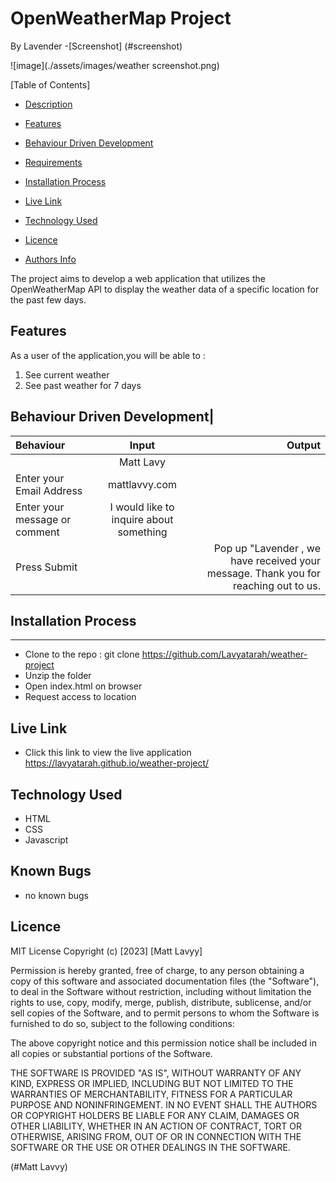 # OpenWeatherMap Project
By Lavender
-[Screenshot] (#screenshot)

![image](./assets/images/weather screenshot.png)

 [Table of Contents]
- [Description](#description)
 - [Features](#features)
 - [Behaviour Driven Development](#Behaviour-Driven-Development)

 - [Requirements](#requirements)
 - [Installation Process](#installation-Process)
 - [Live Link](#Live-Link)
  - [Technology  Used](#technology-Used)
 - [Licence](#licence)
 - [Authors Info](#Authors-Info)

  <p>The project aims to develop a web application that utilizes the OpenWeatherMap API to display the weather data of a specific location for the past few days.</p>

## Features
As a user of the application,you will be able to :
1. See current weather
2. See past weather for 7 days

## Behaviour Driven Development|
| Behaviour      | Input        | Output       |
| :------------- | :----------: | -----------: |
|   |   Matt Lavy |     |
| Enter your Email Address  | mattlavvy.com |   |
| Enter your message or comment   |  I would like to inquire about something     |     |
| Press Submit|     |Pop up "Lavender , we have received your message. Thank you for reaching out to us.|

 ## Installation Process
 ****
* Clone to the repo : git clone https://github.com/Lavyatarah/weather-project
* Unzip the folder
* Open index.html on browser
* Request access to location


## Live Link
- Click this link to view the live application  https://lavyatarah.github.io/weather-project/


## Technology  Used
* HTML 
* CSS 
* Javascript



## Known Bugs
* no known bugs


## Licence
MIT License
Copyright (c) [2023] [Matt Lavyy]
<p>Permission is hereby granted, free of charge, to any person obtaining a copy
of this software and associated documentation files (the "Software"), to deal
in the Software without restriction, including without limitation the rights
to use, copy, modify, merge, publish, distribute, sublicense, and/or sell
copies of the Software, and to permit persons to whom the Software is
furnished to do so, subject to the following conditions:</p>
<p>The above copyright notice and this permission notice shall be included in all
copies or substantial portions of the Software.</p>
<p>THE SOFTWARE IS PROVIDED "AS IS", WITHOUT WARRANTY OF ANY KIND, EXPRESS OR
IMPLIED, INCLUDING BUT NOT LIMITED TO THE WARRANTIES OF MERCHANTABILITY,
FITNESS FOR A PARTICULAR PURPOSE AND NONINFRINGEMENT. IN NO EVENT SHALL THE
AUTHORS OR COPYRIGHT HOLDERS BE LIABLE FOR ANY CLAIM, DAMAGES OR OTHER
LIABILITY, WHETHER IN AN ACTION OF CONTRACT, TORT OR OTHERWISE, ARISING FROM,
OUT OF OR IN CONNECTION WITH THE SOFTWARE OR THE USE OR OTHER DEALINGS IN THE
SOFTWARE. </p>
(#Matt Lavvy)

